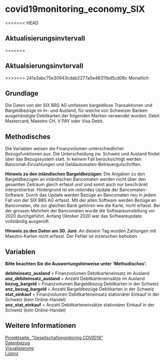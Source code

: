 # covid19monitoring_economy_SIX

<<<<<<< HEAD
<h2> Aktualisierungsinvtervall </h2>
=======
<h2> Aktualsierungsinvtervall </h2>
>>>>>>> 241a3abc75e30943cdab2277a5e46311bd5cd06c
Monatlich

<h2> Grundlage </h2>
Die Daten von der SIX BBS AG umfassen bargeldlose Transaktionen und Bargeldbezüge im In- und Ausland, für welche von Schweizer Banken ausgehändigte Debitkarten der folgenden Marken verwendet wurden: Debit Mastercard, Maestro CH, V PAY oder Visa Debit.

<h2> Methodisches </h2>
Die Variablen weisen die Finanzvolumen unterschiedlicher Bezugsfunktionen aus. Die Unterscheidung zw. Schweiz und Ausland findet über das Bezugssystem statt. In keinem Fall berücksichtigt werden Bancomat-Einzahlungen und Geldautomaten-Betreuergutschriften.<br>  


<strong>Hinweis zu den inländischen Bargeldbezügen:</strong> Die Angaben zu den Bargeldbezügen an inländischen Bancomaten werden nicht über den gesamten Zeitraum gleich erfasst und sind somit auch nur beschränkt interpretierbar. Hintergrund ist ein rollendes Update der Bancomaten-Software. Durch das Update werden Bezüge an Bancomaten neu in jedem Fall von der SIX BBS AG erfasst. Mit der alten Software werden Bezüge an Bancomaten, die zur gleichen Bank gehören wie die Karte, nicht erfasst. Bei der grossen Mehrheit der Bancomaten wurde die Softwareumstellung vor 2020 durchgeführt. Anfang Oktober 2020 war das Softwareupdate vollständig ausgerollt.

<strong>Hinweis zu den Daten am 30. Juni:</strong> An diesem Tag wurden Zahlungen mit Maestro-Karten nicht erfasst. Der Fehler ist inzwischen behoben. 

<h2> Variablen </h2>
<strong>Bitte beachten Sie die Auswertungshinweise unter 'Methodisches'.</strong><br>

<strong>debiteinsatz_ausland </strong> = 	Finanzvolumen Debitkarteneinsatz im Ausland<br>
<strong>anz_debiteinsatz_ausland </strong> = 	Anzahl Debitkarteneinsätze im Ausland<br>
<strong>bezug_bargeld</strong> = Finanzvolumen Bargeldbezug Debitkarten in der Schweiz<br>
<strong>anz_bezug_bargeld</strong> = Anzahl Bargeldbezüge Debitkarten in der Schweiz<br>
<strong>stat_einkauf</strong> =	Finanzvolumen Debitkarteneinsatz stationärer Einkauf in der Schweiz (kein Online-Handel)<br>
<strong>anz_stat_einkauf</strong> =	Anzahl Debitkarteneinsätze stationärer Einkauf in der Schweiz (kein Online-Handel)<br>

<h2> Weitere Informationen </h2>

[Projektseite: "Gesellschafsmonitoring COVID19"](https://github.com/statistikZH/covid19monitoring) <br>
[Datenbezug](https://www.web.statistik.zh.ch/covid19_indikatoren_uebersicht/#/) <br>
[Visualisierung](https://www.web.statistik.zh.ch/cms_vis/covid19_indikatoren/) <br>
[Lizenz](https://github.com/openZH/covid_19/blob/master/LICENSE)







